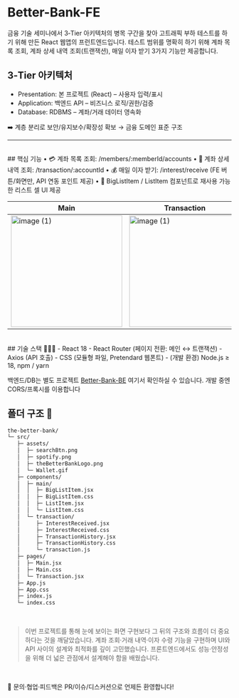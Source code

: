 # Better-Bank-FE
금융 기술 세미나에서 3‑Tier 아키텍처의 병목 구간을 찾아 고트래픽 부하 테스트를 하기 위해 만든 React 웹앱의 프런트엔드입니다.
테스트 범위를 명확히 하기 위해 계좌 목록 조회, 계좌 상세 내역 조회(트랜잭션), 매일 이자 받기 3가지 기능만 제공합니다.
<br>
## 3‑Tier 아키텍처
- Presentation: 본 프로젝트 (React) – 사용자 입력/표시
- Application: 백엔드 API – 비즈니스 로직/권한/검증
- Database: RDBMS – 계좌/거래 데이터 영속화

➡️  계층 분리로 보안/유지보수/확장성 확보 → 금융 도메인 표준 구조

--- 
<br>
## 핵심 기능
•	💳 계좌 목록 조회: /members/:memberId/accounts  
•	📄 계좌 상세 내역 조회: /transaction/:accountId  
•	💰 매일 이자 받기: /interest/receive (FE 버튼/화면만, API 연동 포인트 제공)  
•	📱 BigListItem / ListItem 컴포넌트로 재사용 가능한 리스트 셀 UI 제공  

| Main | Transaction |
| ---- | ----------- |
|   <img width="250" alt="image (1)" src="https://github.com/user-attachments/assets/a5211181-33fd-407e-9c02-07fa120e9f4a" />|<img width="250" alt="image (1)" src="https://github.com/user-attachments/assets/16d145de-362a-4e89-85c5-d64c789497ef" />|
<br>
## 기술 스택 👩🏻‍💻
- React 18
- React Router (페이지 전환: 메인 ↔ 트랜잭션)
-	Axios (API 호출)
- CSS (모듈형 파일, Pretendard 웹폰트)
- (개발 환경) Node.js ≥ 18, npm / yarn

백엔드/DB는 별도 프로젝트 [Better-Bank-BE](https://github.com/FISA-TechSeminar/Better-Bank-BE) 여기서 확인하실 수 있습니다. 개발 중엔 CORS/프록시를 이용합니다
<br>
## 폴더 구조 📁
```bash
the-better-bank/
└─ src/
   ├─ assets/
   │  ├─ searchBtn.png
   │  ├─ spotify.png
   │  ├─ theBetterBankLogo.png
   │  └─ Wallet.gif
   ├─ components/
   │  ├─ main/
   │  │  ├─ BigListItem.jsx
   │  │  ├─ BigListItem.css
   │  │  ├─ ListItem.jsx
   │  │  └─ ListItem.css
   │  └─ transaction/
   │     ├─ InterestReceived.jsx
   │     ├─ InterestReceived.css
   │     ├─ TransactionHistory.jsx
   │     ├─ TransactionHistory.css
   │     └─ transaction.js
   ├─ pages/
   │  ├─ Main.jsx
   │  ├─ Main.css
   │  └─ Transaction.jsx
   ├─ App.js
   ├─ App.css
   ├─ index.js
   └─ index.css
```
<br>
 
> 이번 프로젝트를 통해 눈에 보이는 화면 구현보다 그 뒤의 구조와 흐름이 더 중요하다는 것을 깨달았습니다.
계좌 조회·거래 내역·이자 수령 기능을 구현하며 UI와 API 사이의 설계와 최적화를 깊이 고민했습니다.
프론트엔드에서도 성능·안정성을 위해 더 넓은 관점에서 설계해야 함을 배웠습니다.

<br>

💬 문의·협업·피드백은 PR/이슈/디스커션으로 언제든 환영합니다!
